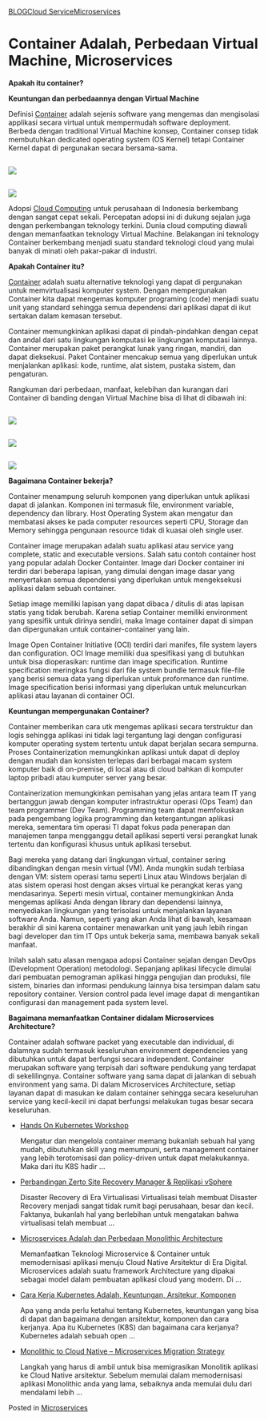 [BLOG](https://datacommcloud.co.id/blog/ "Go to BLOG.")[Cloud Service](https://datacommcloud.co.id/category/cloud-service/ "Go to the Cloud Service category archives.")[Microservices](https://datacommcloud.co.id/category/cloud-service/microservices/ "Go to the Microservices category archives.")

Container Adalah, Perbedaan Virtual Machine, Microservices
==========================================================

**Apakah itu container?**

**Keuntungan dan perbedaannya dengan Virtual Machine**

Definisi [Container](/containers/) adalah sejenis software yang mengemas dan mengisolasi applikasi secara virtual untuk mempermudah software deployment. Berbeda dengan traditional Virtual Machine konsep, Container consep tidak membutuhkan dedicated operating system (OS Kernel) tetapi Container Kernel dapat di pergunakan secara bersama-sama.

![](data:image/gif;base64,R0lGODlhAQABAAAAACH5BAEKAAEALAAAAAABAAEAAAICTAEAOw==)

![](https://datacommcloud.co.id/wp-content/uploads/2021/06/image.png)

![](data:image/gif;base64,R0lGODlhAQABAAAAACH5BAEKAAEALAAAAAABAAEAAAICTAEAOw==)

![](https://datacommcloud.co.id/wp-content/uploads/2021/06/image-1.png)

Adopsi [Cloud Computing](/definisi-cloud-computing/) untuk perusahaan di Indonesia berkembang dengan sangat cepat sekali. Percepatan adopsi ini di dukung sejalan juga dengan perkembangan teknology terkini. Dunia cloud computing diawali dengan memanfaatkan teknology Virtual Machine. Belakangan ini teknology Container berkembang menjadi suatu standard teknologi cloud yang mulai banyak di minati oleh pakar-pakar di industri.

**Apakah Container itu?**

[Container](/containers/) adalah suatu alternative teknologi yang dapat di pergunakan untuk memvirtualisasi komputer system. Dengan mempergunakan Container kita dapat mengemas komputer programing (code) menjadi suatu unit yang standard sehingga semua dependensi dari aplikasi dapat di ikut sertakan dalam kemasan tersebut.

Container memungkinkan aplikasi dapat di pindah-pindahkan dengan cepat dan andal dari satu lingkungan komputasi ke lingkungan komputasi lainnya. Container merupakan paket perangkat lunak yang ringan, mandiri, dan dapat dieksekusi. Paket Container mencakup semua yang diperlukan untuk menjalankan aplikasi: kode, runtime, alat sistem, pustaka sistem, dan pengaturan.

Rangkuman dari perbedaan, manfaat, kelebihan dan kurangan dari Container di banding dengan Virtual Machine bisa di lihat di dibawah ini:

![](data:image/gif;base64,R0lGODlhAQABAAAAACH5BAEKAAEALAAAAAABAAEAAAICTAEAOw==)

![](https://datacommcloud.co.id/wp-content/uploads/2021/06/image-2.png)

![](data:image/gif;base64,R0lGODlhAQABAAAAACH5BAEKAAEALAAAAAABAAEAAAICTAEAOw==)

![](https://datacommcloud.co.id/wp-content/uploads/2021/06/image-3.png)

![](data:image/gif;base64,R0lGODlhAQABAAAAACH5BAEKAAEALAAAAAABAAEAAAICTAEAOw==)

![](https://datacommcloud.co.id/wp-content/uploads/2021/06/image-4.png)

**Bagaimana Container bekerja?**

Container menampung seluruh komponen yang diperlukan untuk aplikasi dapat di jalankan. Komponen ini termasuk file, environment variable, dependency dan library. Host Operating System akan mengatur dan membatasi akses ke pada computer resources seperti CPU, Storage dan Memory sehingga pengunaan resource tidak di kuasai oleh single user.

Container image merupakan adalah suatu aplikasi atau service yang complete, static and executable versions. Salah satu contoh container host yang popular adalah Docker Containter. Image dari Docker container ini terdiri dari beberapa lapisan, yang dimulai dengan image dasar yang menyertakan semua dependensi yang diperlukan untuk mengeksekusi aplikasi dalam sebuah container.

Setiap image memiliki lapisan yang dapat dibaca / ditulis di atas lapisan statis yang tidak berubah. Karena setiap Container memiliki environment yang spesifik untuk dirinya sendiri, maka Image container dapat di simpan dan dipergunakan untuk container-container yang lain.

Image Open Container Initiative (OCI) terdiri dari manifes, file system layers dan configuration. OCI Image memiliki dua spesifikasi yang di butuhkan untuk bisa dioperasikan: runtime dan image specification. Runtime specification meringkas fungsi dari file system bundle termasuk file-file yang berisi semua data yang diperlukan untuk proformance dan runtime. Image specification berisi informasi yang diperlukan untuk meluncurkan aplikasi atau layanan di container OCI.

**Keuntungan mempergunakan Container?**

Container memberikan cara utk mengemas aplikasi secara terstruktur dan logis sehingga aplikasi ini tidak lagi tergantung lagi dengan configurasi komputer operating system tertentu untuk dapat berjalan secara sempurna. Proses Containerization memungkinkan aplikasi untuk dapat di deploy dengan mudah dan konsisten terlepas dari berbagai macam system komputer baik di on-premise, di local atau di cloud bahkan di komputer laptop pribadi atau kumputer server yang besar.

Containerization memungkinkan pemisahan yang jelas antara team IT yang bertanggun jawab dengan komputer infrastruktur operasi (Ops Team) dan team programmer (Dev Team). Programming team dapat memfokuskan pada pengembang logika programming dan ketergantungan aplikasi mereka, sementara tim operasi TI dapat fokus pada penerapan dan manajemen tanpa mengganggu detail aplikasi seperti versi perangkat lunak tertentu dan konfigurasi khusus untuk aplikasi tersebut.

Bagi mereka yang datang dari lingkungan virtual, container sering dibandingkan dengan mesin virtual (VM). Anda mungkin sudah terbiasa dengan VM: sistem operasi tamu seperti Linux atau Windows berjalan di atas sistem operasi host dengan akses virtual ke perangkat keras yang mendasarinya. Seperti mesin virtual, container memungkinkan Anda mengemas aplikasi Anda dengan library dan dependensi lainnya, menyediakan lingkungan yang terisolasi untuk menjalankan layanan software Anda. Namun, seperti yang akan Anda lihat di bawah, kesamaan berakhir di sini karena container menawarkan unit yang jauh lebih ringan bagi developer dan tim IT Ops untuk bekerja sama, membawa banyak sekali manfaat.

Inilah salah satu alasan mengapa adopsi Container sejalan dengan DevOps (Development Operation) metodologi. Sepanjang aplikasi lifecycle dimulai dari pembuatan pemograman aplikasi hingga pengujian dan produksi, file sistem, binaries dan informasi pendukung lainnya bisa tersimpan dalam satu repository container. Version control pada level image dapat di mengantikan configurasi dan management pada system level.

**Bagaimana memanfaatkan Container didalam Microservices Architecture?**

Container adalah software packet yang executable dan individual, di dalamnya sudah termasuk keseluruhan environment dependencies yang dibutuhkan untuk dapat berfungsi secara independent. Container merupakan software yang terpisah dari software pendukung yang terdapat di sekelilingnya. Container software yang sama dapat di jalankan di sebuah environment yang sama. Di dalam Microservices Architecture, setiap layanan dapat di masukan ke dalam container sehingga secara keseluruhan service yang kecil-kecil ini dapat berfungsi melakukan tugas besar secara keseluruhan.

*   [Hands On Kubernetes Workshop](https://datacommcloud.co.id/hands-on-kubernetes-workshop/)
    
    Mengatur dan mengelola container memang bukanlah sebuah hal yang mudah, dibutuhkan skill yang memumpuni, serta management container yang lebih terotomisasi dan policy-driven untuk dapat melakukannya. Maka dari itu K8S hadir …
    
*   [Perbandingan Zerto Site Recovery Manager & Replikasi vSphere](https://datacommcloud.co.id/perbandingan-zerto-vs-site-recovery-manager-srm-dan-replikasi-vsphere/)
    
    Disaster Recovery di Era Virtualisasi Virtualisasi telah membuat Disaster Recovery menjadi sangat tidak rumit bagi perusahaan, besar dan kecil. Faktanya, bukanlah hal yang berlebihan untuk mengatakan bahwa virtualisasi telah membuat …
    
*   [Microservices Adalah dan Perbedaan Monolithic Architecture](https://datacommcloud.co.id/microservices-adalah-perbedaan-monolithic-architecture/)
    
    Memanfaatkan Teknologi Microservice & Container untuk memodernisasi aplikasi menuju Cloud Native Arsitektur di Era Digital. Microservices adalah suatu framework Architecture yang dipakai sebagai model dalam pembuatan aplikasi cloud yang modern. Di …
    
*   [Cara Kerja Kubernetes Adalah, Keuntungan, Arsitekur, Komponen](https://datacommcloud.co.id/kubernetes-adalah/)
    
    Apa yang anda perlu ketahui tentang Kubernetes, keuntungan yang bisa di dapat dan bagaimana dengan arsitektur, komponen dan cara kerjanya. Apa itu Kubernetes (K8S) dan bagaimana cara kerjanya? Kubernetes adalah sebuah open …
    
*   [Monolithic to Cloud Native – Microservices Migration Strategy](https://datacommcloud.co.id/microservices-migration-from-monolithic/)
    
    Langkah yang harus di ambil untuk bisa memigrasikan Monolitik aplikasi ke Cloud Native arsitektur. Sebelum memulai dalam memodernisasi aplikasi Monolithic anda yang lama, sebaiknya anda memulai dulu dari mendalami lebih …
    

Posted in [Microservices](https://datacommcloud.co.id/category/cloud-service/microservices/)
